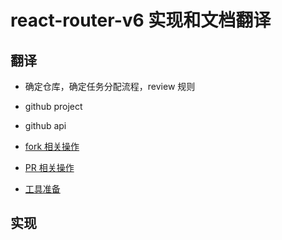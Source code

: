 # react-router-v6 实现和文档翻译

## 翻译

- 确定仓库，确定任务分配流程，review 规则
- github project
- github api

- [fork 相关操作](https://docs.github.com/en/pull-requests/collaborating-with-pull-requests/working-with-forks/syncing-a-fork)

- [PR 相关操作](https://juejin.cn/post/6844903821521469448)

- [工具准备](https://blog.csdn.net/Jin_Kwok/article/details/104350548)

## 实现
